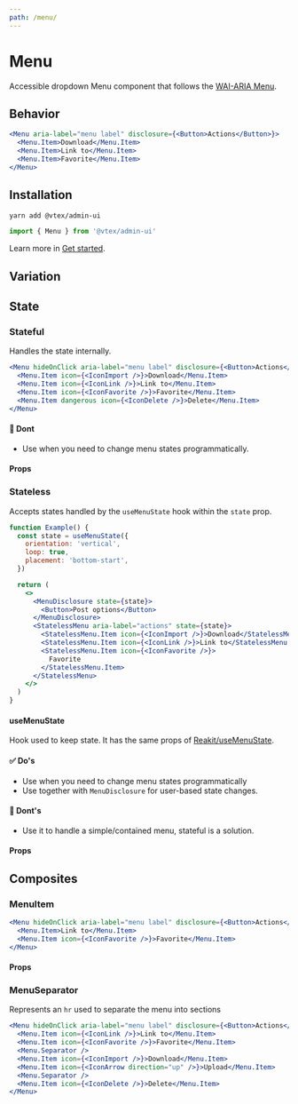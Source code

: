 ```yaml
---
path: /menu/
---
```


# Menu

Accessible dropdown Menu component that follows the [WAI-ARIA Menu](https://www.w3.org/TR/wai-aria-practices/#menu).

## Behavior

```jsx
<Menu aria-label="menu label" disclosure={<Button>Actions</Button>}>
  <Menu.Item>Download</Menu.Item>
  <Menu.Item>Link to</Menu.Item>
  <Menu.Item>Favorite</Menu.Item>
</Menu>
```

## Installation

```sh isStatic
yarn add @vtex/admin-ui
```

```jsx isStatic
import { Menu } from '@vtex/admin-ui'
```

Learn more in [Get started](/docs/get-started/).

## Variation

## State

### Stateful

Handles the state internally.

```jsx
<Menu hideOnClick aria-label="menu label" disclosure={<Button>Actions</Button>}>
  <Menu.Item icon={<IconImport />}>Download</Menu.Item>
  <Menu.Item icon={<IconLink />}>Link to</Menu.Item>
  <Menu.Item icon={<IconFavorite />}>Favorite</Menu.Item>
  <Menu.Item dangerous icon={<IconDelete />}>Delete</Menu.Item>
</Menu>
```

#### 🚫 Dont

- Use when you need to change menu states programmatically.

#### Props

<propdetails heading="Menu Props" component="Menu">
</propdetails>

### Stateless

Accepts states handled by the `useMenuState` hook within the `state` prop.

```jsx
function Example() {
  const state = useMenuState({
    orientation: 'vertical',
    loop: true,
    placement: 'bottom-start',
  })

  return (
    <>
      <MenuDisclosure state={state}>
        <Button>Post options</Button>
      </MenuDisclosure>
      <StatelessMenu aria-label="actions" state={state}>
        <StatelessMenu.Item icon={<IconImport />}>Download</StatelessMenu.Item>
        <StatelessMenu.Item icon={<IconLink />}>Link to</StatelessMenu.Item>
        <StatelessMenu.Item icon={<IconFavorite />}>
          Favorite
        </StatelessMenu.Item>
      </StatelessMenu>
    </>
  )
}
```

#### useMenuState

Hook used to keep state. It has the same props of [Reakit/useMenuState](https://reakit.io/docs/menu/#usemenustate).

#### ✅ Do's

- Use when you need to change menu states programmatically
- Use together with `MenuDisclosure` for user-based state changes.

#### 🚫 Dont's

- Use it to handle a simple/contained menu, stateful is a solution.

#### Props

<propdetails heading="StatelessMenu Props" component="StatelessMenu">
</propdetails>

## Composites

### MenuItem

```jsx
<Menu hideOnClick aria-label="menu label" disclosure={<Button>Actions</Button>}>
  <Menu.Item>Link to</Menu.Item>
  <Menu.Item icon={<IconFavorite />}>Favorite</Menu.Item>
</Menu>
```

#### Props

<propdetails heading="MenuItem Props" component="Button">
</propdetails>

### MenuSeparator

Represents an `hr` used to separate the menu into sections

```jsx
<Menu hideOnClick aria-label="menu label" disclosure={<Button>Actions</Button>}>
  <Menu.Item icon={<IconLink />}>Link to</Menu.Item>
  <Menu.Item icon={<IconFavorite />}>Favorite</Menu.Item>
  <Menu.Separator />
  <Menu.Item icon={<IconImport />}>Download</Menu.Item>
  <Menu.Item icon={<IconArrow direction="up" />}>Upload</Menu.Item>
  <Menu.Separator />
  <Menu.Item icon={<IconDelete />}>Delete</Menu.Item>
</Menu>
```

